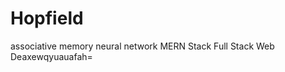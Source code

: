 # Hopfield
associative memory neural network
MERN Stack
 Full Stack Web Deaxewqyuauafah=












